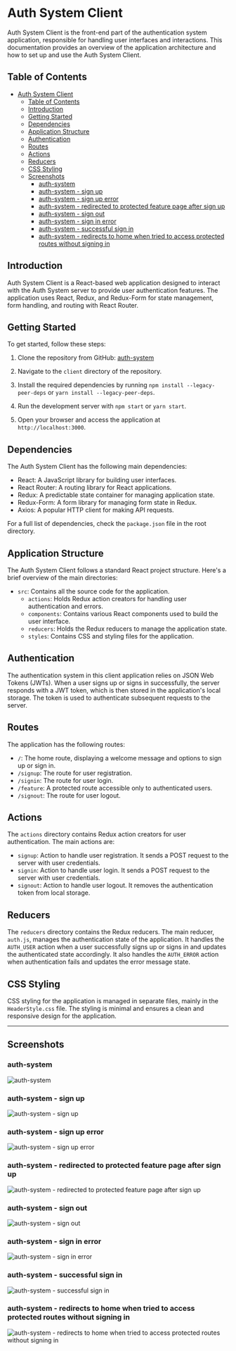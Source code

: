 # Auth System Client

Auth System Client is the front-end part of the authentication system application, responsible for handling user interfaces and interactions. This documentation provides an overview of the application architecture and how to set up and use the Auth System Client.

## Table of Contents

- [Auth System Client](#auth-system-client)
  - [Table of Contents](#table-of-contents)
  - [Introduction](#introduction)
  - [Getting Started](#getting-started)
  - [Dependencies](#dependencies)
  - [Application Structure](#application-structure)
  - [Authentication](#authentication)
  - [Routes](#routes)
  - [Actions](#actions)
  - [Reducers](#reducers)
  - [CSS Styling](#css-styling)
  - [Screenshots](#screenshots)
    - [auth-system](#auth-system)
    - [auth-system - sign up](#auth-system---sign-up)
    - [auth-system - sign up error](#auth-system---sign-up-error)
    - [auth-system - redirected to protected feature page after sign up](#auth-system---redirected-to-protected-feature-page-after-sign-up)
    - [auth-system - sign out](#auth-system---sign-out)
    - [auth-system - sign in error](#auth-system---sign-in-error)
    - [auth-system - successful sign in](#auth-system---successful-sign-in)
    - [auth-system - redirects to home when tried to access protected routes without signing in](#auth-system---redirects-to-home-when-tried-to-access-protected-routes-without-signing-in)

## Introduction

Auth System Client is a React-based web application designed to interact with the Auth System server to provide user authentication features. The application uses React, Redux, and Redux-Form for state management, form handling, and routing with React Router.

## Getting Started

To get started, follow these steps:

1. Clone the repository from GitHub: [auth-system](https://github.com/colson0x1/auth-system)

2. Navigate to the `client` directory of the repository.

3. Install the required dependencies by running `npm install --legacy-peer-deps` or `yarn install --legacy-peer-deps`.

4. Run the development server with `npm start` or `yarn start`.

5. Open your browser and access the application at `http://localhost:3000`.

## Dependencies

The Auth System Client has the following main dependencies:

- React: A JavaScript library for building user interfaces.
- React Router: A routing library for React applications.
- Redux: A predictable state container for managing application state.
- Redux-Form: A form library for managing form state in Redux.
- Axios: A popular HTTP client for making API requests.

For a full list of dependencies, check the `package.json` file in the root directory.

## Application Structure

The Auth System Client follows a standard React project structure. Here's a brief overview of the main directories:

- `src`: Contains all the source code for the application.
  - `actions`: Holds Redux action creators for handling user authentication and errors.
  - `components`: Contains various React components used to build the user interface.
  - `reducers`: Holds the Redux reducers to manage the application state.
  - `styles`: Contains CSS and styling files for the application.

## Authentication

The authentication system in this client application relies on JSON Web Tokens (JWTs). When a user signs up or signs in successfully, the server responds with a JWT token, which is then stored in the application's local storage. The token is used to authenticate subsequent requests to the server.

## Routes

The application has the following routes:

- `/`: The home route, displaying a welcome message and options to sign up or sign in.
- `/signup`: The route for user registration.
- `/signin`: The route for user login.
- `/feature`: A protected route accessible only to authenticated users.
- `/signout`: The route for user logout.

## Actions

The `actions` directory contains Redux action creators for user authentication. The main actions are:

- `signup`: Action to handle user registration. It sends a POST request to the server with user credentials.
- `signin`: Action to handle user login. It sends a POST request to the server with user credentials.
- `signout`: Action to handle user logout. It removes the authentication token from local storage.

## Reducers

The `reducers` directory contains the Redux reducers. The main reducer, `auth.js`, manages the authentication state of the application. It handles the `AUTH_USER` action when a user successfully signs up or signs in and updates the authenticated state accordingly. It also handles the `AUTH_ERROR` action when authentication fails and updates the error message state.

## CSS Styling

CSS styling for the application is managed in separate files, mainly in the `HeaderStyle.css` file. The styling is minimal and ensures a clean and responsive design for the application.

---

## Screenshots

### auth-system
![auth-system](https://i.imgur.com/yzYx7LI.png)

### auth-system - sign up
![auth-system - sign up](https://i.imgur.com/ExFuOyJ.png)

### auth-system - sign up error
![auth-system - sign up error](https://i.imgur.com/YOMkbSY.png)

### auth-system - redirected to protected feature page after sign up
![auth-system - redirected to protected feature page after sign up](https://i.imgur.com/LFLzXtj.png)

### auth-system - sign out
![auth-system - sign out](https://i.imgur.com/J9C2SXE.png)

### auth-system - sign in error
![auth-system - sign in error](https://i.imgur.com/dhYrgFl.png)

### auth-system - successful sign in
![auth-system - successful sign in](https://i.imgur.com/AssGabp.png)

### auth-system - redirects to home when tried to access protected routes without signing in
![auth-system - redirects to home when tried to access protected routes without signing in](https://i.imgur.com/IfhbVCw.png)